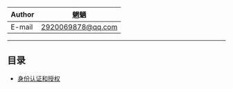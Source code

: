 |Author|魍魉|
|---|---
|E-mail|2920069878@qq.com

****
## 目录
* [身份认证和授权](/article//aspnetcore/Security/Authentication/Core.md)